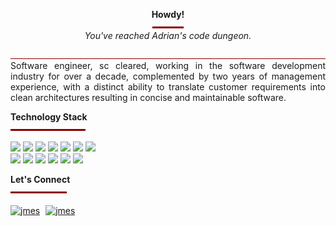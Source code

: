<p align="center">
  <b>Howdy!</b>
  <br/>
  <img src="https://github.com/graadi/graadi/blob/main/images/header-bar.png" width="50"/>
  <br/>
  <i>You've reached Adrian's code dungeon.</i>
</p>

<p align="justify">
  <img src="https://github.com/graadi/graadi/blob/main/images/horizontal-bar.png"/>
  <br/>
  Software engineer, sc cleared, working in the software development industry for over a decade, complemented by two years of management experience, with a distinct ability to translate customer requirements into clean architectures resulting in concise and maintainable software.
</p>

<p align="left">
  <b>Technology Stack</b>
  <br/>
  <img src="https://github.com/graadi/graadi/blob/main/images/tech-stack-bar.png" width="120"/>
</p>

<p><img src="https://img.shields.io/badge/Programming:-000000.svg?&style=for-the-badge" height="30"/>&nbsp;<img src="https://img.shields.io/badge/Java 8+-8B0000.svg?&style=for-the-badge&logo=java&logoColor=white" height="30"/>&nbsp;<img src="https://img.shields.io/badge/Spring-8B0000.svg?&style=for-the-badge&logo=spring&logoColor=white" height="30"/>&nbsp;<img src="https://img.shields.io/badge/JPA/Hibernate-8B0000.svg?&style=for-the-badge&logo=&logoColor=white" height="30"/>&nbsp;<img src="https://img.shields.io/badge/SQL-8B0000.svg?&style=for-the-badge&logo=mysql&logoColor=white" height="30"/>&nbsp;<img src="https://img.shields.io/badge/NoSQL-8B0000.svg?&style=for-the-badge&logo=mongodb&logoColor=white" height="30"/>&nbsp;<img src="https://img.shields.io/badge/JUnit/Mockito-8B0000.svg?&style=for-the-badge&logo=testing-library&logoColor=white" height="30"/>
<br/>
<img src="https://img.shields.io/badge/DevOps:-000000.svg?&style=for-the-badge" height="30"/>&nbsp;<img src="https://img.shields.io/badge/Jenkins-8B0000.svg?&style=for-the-badge&logo=jenkins&logoColor=white" height="30"/>&nbsp;<img src="https://img.shields.io/badge/Docker-8B0000.svg?&style=for-the-badge&logo=docker&logoColor=white" height="30"/>&nbsp;<img src="https://img.shields.io/badge/Kubernetes-8B0000.svg?&style=for-the-badge&logo=kubernetes&logoColor=white" height="30"/>&nbsp;<img src="https://img.shields.io/badge/Azure%20CLI-8B0000.svg?&style=for-the-badge&logo=microsoft-azure&logoColor=white" height="30"/>&nbsp;<img src="https://img.shields.io/badge/Bash-8B0000.svg?&style=for-the-badge&logo=gnu-bash&logoColor=white" height="30"/></p>

<p align="left">
  <b>Let's Connect</b>
  <br/>
  <img src="https://github.com/graadi/graadi/blob/main/images/lets-connect-bar.png" width="90"/>
</p>

<p align="left">
<a href="https://twitter.com/graaadi" target="blank" style="margin-right: 5px;"><img align="center" src="https://cdn.jsdelivr.net/npm/simple-icons@3.0.1/icons/twitter.svg" alt="jmes" height="30" width="40" /></a>
<a href="https://www.linkedin.com/in/graadi/" target="blank" style="margin-right: 5px;"><img align="center" src="https://cdn.jsdelivr.net/npm/simple-icons@3.0.1/icons/linkedin.svg" alt="jmes" height="30" width="40" /></a>
</p>
